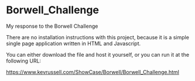 # Borwell_Challenge
My response to the Borwell Challenge

There are no installation instructions with this project, because it is a simple single page application written in HTML and Javascript.

You can either download the file and host it yourself, or you can run it at the following URL:

https://www.kevrussell.com/ShowCase/Borwell/Borwell_Challenge.html
